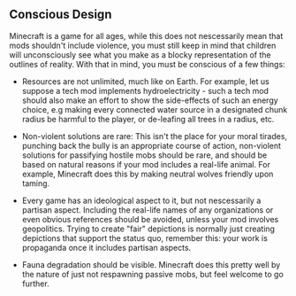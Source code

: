 ## Conscious Design

Minecraft is a game for all ages, while this does not nescessarily mean that mods shouldn't include violence, you must still keep in mind that children will
unconsciously see what you make as a blocky representation of the outlines of reality. With that in mind, you must be conscious of a few things:

- Resources are not unlimited, much like on Earth. For example, let us suppose a tech mod implements hydroelectricity - such a tech mod should also make
an effort to show the side-effects of such an energy choice, e.g making every connected water source in a designated chunk radius be harmful to the player,
or de-leafing all trees in a radius, etc.

- Non-violent solutions are rare: This isn't the place for your moral tirades, punching back the bully is an appropriate course of action, non-violent 
solutions for passifying hostile mobs should be rare, and should be based on natural reasons if your mod includes a real-life animal. For example, Minecraft
does this by making neutral wolves friendly upon taming.

- Every game has an ideological aspect to it, but not nescessarily a partisan aspect. Including the real-life names of any organizations or even obvious references
should be avoided, unless your mod involves geopolitics. Trying to create "fair" depictions is normally just creating depictions that support the status quo,
remember this: your work is propaganda once it includes partisan aspects.

- Fauna degradation should be visible. Minecraft does this pretty well by the nature of just not respawning passive mobs, but feel welcome to go further.
